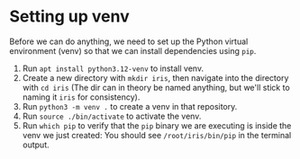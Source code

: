 # Setting up venv

Before we can do anything, we need to set up the Python virtual environment (venv) so that we can install dependencies using `pip`.

1. Run `apt install python3.12-venv` to install venv.
2. Create a new directory with `mkdir iris`, then navigate into the directory with `cd iris` (The dir can in theory be named anything, but we'll stick to naming it `iris` for consistency).
3. Run `python3 -m venv .` to create a venv in that repository.
4. Run `source ./bin/activate` to activate the venv.
5. Run `which pip` to verify that the `pip` binary we are executing is inside the venv we just created: You should see `/root/iris/bin/pip` in the terminal output.

